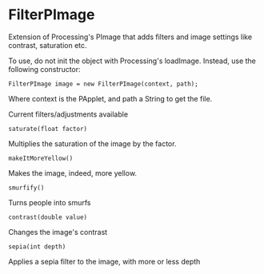 FilterPImage
============

Extension of Processing's PImage that adds filters and image settings like contrast, saturation etc.

To use, do not init the object with Processing's loadImage. Instead, use the following constructor:

    FilterPImage image = new FilterPImage(context, path);
    
Where context is the PApplet, and path a String to get the file.

Current filters/adjustments available

    saturate(float factor)
    
Multiplies the saturation of the image by the factor.

    makeItMoreYellow() 
    
Makes the image, indeed, more yellow.

    smurfify()
    
Turns people into smurfs

    contrast(double value)
    
Changes the image's contrast
    
    sepia(int depth)
    
Applies a sepia filter to the image, with more or less depth
